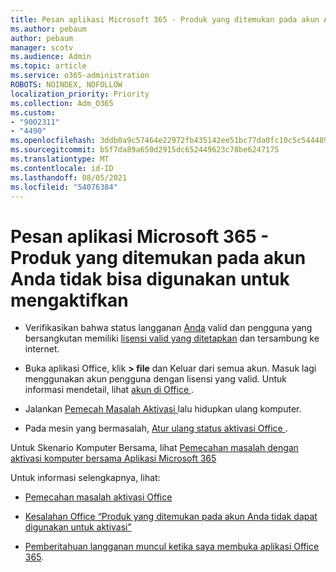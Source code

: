 ```yaml
---
title: Pesan aplikasi Microsoft 365 - Produk yang ditemukan pada akun Anda tidak bisa digunakan untuk mengaktifkan
ms.author: pebaum
author: pebaum
manager: scotv
ms.audience: Admin
ms.topic: article
ms.service: o365-administration
ROBOTS: NOINDEX, NOFOLLOW
localization_priority: Priority
ms.collection: Adm_O365
ms.custom:
- "9002311"
- "4490"
ms.openlocfilehash: 3ddb0a9c57464e22972fb435142ee51bc77da0fc10c5c5444894cdbeb35fb6d4
ms.sourcegitcommit: b5f7da89a650d2915dc652449623c78be6247175
ms.translationtype: MT
ms.contentlocale: id-ID
ms.lasthandoff: 08/05/2021
ms.locfileid: "54076384"
---
```

# <a name="microsoft-365-apps-message---the-products-we-found-in-your-account-cant-be-used-to-activate"></a>Pesan aplikasi Microsoft 365 - Produk yang ditemukan pada akun Anda tidak bisa digunakan untuk mengaktifkan

- Verifikasikan bahwa status langganan [Anda](https://support.office.com/article/unlicensed-product-and-activation-errors-in-office-0d23d3c0-c19c-4b2f-9845-5344fedc4380#bkmk_checksubscription) valid dan pengguna yang bersangkutan memiliki [ lisensi valid yang ditetapkan](https://support.office.com/article/997596B5-4173-4627-B915-36ABAC6786DC?wt.mc_id=Alchemy_ClientDIA) dan tersambung ke internet. 

- Buka aplikasi Office, klik **> file** dan Keluar dari semua akun. Masuk lagi menggunakan akun pengguna dengan lisensi yang valid. Untuk informasi mendetail, lihat [ akun di Office ](https://support.office.com/article/accounts-in-office-628ea040-f265-49de-b986-be09c3ebf8a9).

- Jalankan [ Pemecah Masalah Aktivasi ](https://aka.ms/SARA-OfficeActivation-Alchemy) lalu hidupkan ulang komputer.

- Pada mesin yang bermasalah, [ Atur ulang status aktivasi Office ](https://docs.microsoft.com/office/troubleshoot/activation/reset-office-365-proplus-activation-state).

Untuk Skenario Komputer Bersama, lihat [Pemecahan masalah dengan aktivasi komputer bersama Aplikasi Microsoft 365](https://docs.microsoft.com/DeployOffice/troubleshoot-shared-computer-activation)

Untuk informasi selengkapnya, lihat: 

- [Pemecahan masalah aktivasi Office ](https://support.office.com/article/unlicensed-product-and-activation-errors-in-office-0d23d3c0-c19c-4b2f-9845-5344fedc4380)

- [Kesalahan Office “Produk yang ditemukan pada akun Anda tidak dapat digunakan untuk aktivasi” ](https://support.office.com/article/office-error-the-products-we-found-in-your-account-can-t-be-used-to-activate-c9f9a0b3-5aae-4131-8077-21e6a59f141e)

- [Pemberitahuan langganan muncul ketika saya membuka aplikasi Office 365](https://support.office.com/article/a-subscription-notice-appears-when-i-open-an-office-365-application-4cabe32c-f594-4c0e-9191-3d3ade10cceb).
